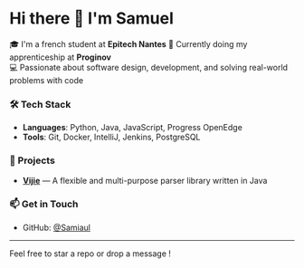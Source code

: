 # Hi there 👋 I'm Samuel

🎓 I'm a french student at **Epitech Nantes**
💼 Currently doing my apprenticeship at **Proginov**  
💻 Passionate about software design, development, and solving real-world problems with code

### 🛠 Tech Stack
- **Languages**: Python, Java, JavaScript, Progress OpenEdge
- **Tools**: Git, Docker, IntelliJ, Jenkins, PostgreSQL

### 🔧 Projects
- [**Vijie**](https://github.com/Samiaul/vijie) — A flexible and multi-purpose parser library written in Java

### 📫 Get in Touch
- GitHub: [@Samiaul](https://github.com/Samiaul)

---

Feel free to star a repo or drop a message !  
